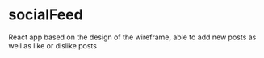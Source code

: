 # socialFeed
React app based on the design of the wireframe, able to add new posts as well as like or dislike posts
